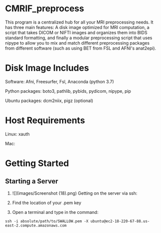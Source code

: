 # CMRIF_preprocess
This program is a centralized hub for all your MRI preprocessing needs. It has three main features: A disk image optimized for MRI computation, a script that takes DICOM or NIFTI images and organizes them into BIDS standard formatting, and finally a modular preprocessing script that uses nipype to allow you to mix and match different preprocessing packages from different software (such as using BET from FSL and AFNI's anat2epi).

# Disk Image Includes
Software:
Afni, Freesurfer, Fsl, Anaconda (python 3.7)

Python packages: 
boto3, pathlib, pybids, pydicom, nipype, pip

Ubuntu packages:
dcm2niix, pigz (optional)

# Host Requirements
Linux:
xauth

Mac:

# Getting Started

## Starting a Server

1. ![](images/Screenshot (18).png)
Getting on the server via ssh:

1. Find the location of your .pem key
2. Open a terminal and type in the command:
```
ssh -i absolute/path/to/SWALLOW.pem -X ubuntu@ec2-18-220-67-88.us-east-2.compute.amazonaws.com
```
